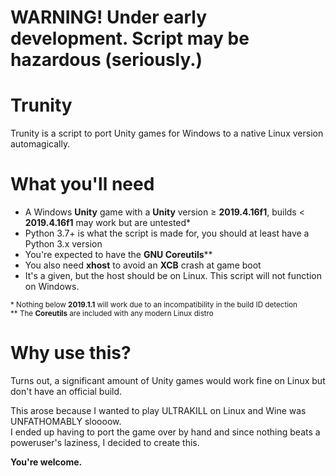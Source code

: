 # WARNING! Under early development. Script may be hazardous (seriously.)

# Trunity
Trunity is a script to port Unity games for Windows to a native Linux version automagically.
# What you'll need
- A Windows **Unity** game with a **Unity** version ≥ **2019.4.16f1**, builds < **2019.4.16f1** may work but are untested*
- Python 3.7+ is what the script is made for, you should at least have a Python 3.x version
- You're expected to have the **GNU Coreutils****
- You also need **xhost** to avoid an **XCB** crash at game boot
- It's a given, but the host should be on Linux. This script will not function on Windows.

<sup>* Nothing below **2019.1.1** will work due to an incompatibility in the build ID detection</sup>  
<sup>** The **Coreutils** are included with any modern Linux distro</sup>
# Why use this?
Turns out, a significant amount of Unity games would work fine on Linux but don't have an official build.

This arose because I wanted to play ULTRAKILL on Linux and Wine was UNFATHOMABLY sloooow.  
I ended up having to port the game over by hand and since nothing beats a poweruser's laziness, I decided to create this.

**You're welcome.**
